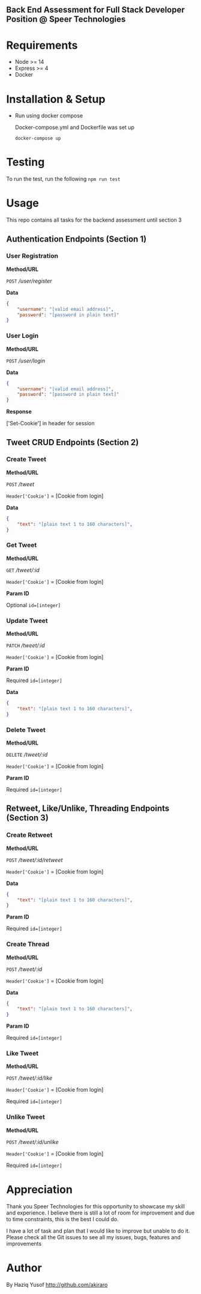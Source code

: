 ## Back End Assessment for Full Stack Developer Position @ Speer Technologies
# Requirements

- Node >= 14
- Express >= 4
- Docker

# Installation & Setup

 - Run using docker compose
	
	Docker-compose.yml and Dockerfile was set up
    ```
	docker-compose up
    ```

# Testing
To run the test, run the following
`npm run test`

# Usage
This repo contains all tasks for the backend assessment until section 3


## Authentication Endpoints (Section 1)
### User Registration
**Method/URL**

 `POST` _/user/register_

**Data**
```json
{
    "username": "[valid email address]",
    "password": "[password in plain text]"
}
```

### User Login
**Method/URL**

 `POST` _/user/login_

**Data**
```json
{
    "username": "[valid email address]",
    "password": "[password in plain text]"
}
```

**Response**

['Set-Cookie'] in header for session

## Tweet CRUD Endpoints (Section 2)
### Create Tweet
**Method/URL**

 `POST` _/tweet_

 `Header['Cookie']` = [Cookie from login]

**Data**
```json
{
    "text": "[plain text 1 to 160 characters]",
}
```

### Get Tweet
**Method/URL**

 `GET` _/tweet/:id_

 `Header['Cookie']` = [Cookie from login]

**Param ID**

Optional
`id=[integer]`

### Update Tweet
**Method/URL**

 `PATCH` _/tweet/:id_

 `Header['Cookie']` = [Cookie from login]

**Param ID**

Required
`id=[integer]`

**Data**
```json
{
    "text": "[plain text 1 to 160 characters]",
}
```

### Delete Tweet
**Method/URL**

 `DELETE` _/tweet/:id_

 `Header['Cookie']` = [Cookie from login]

**Param ID**

Required
`id=[integer]`



## Retweet, Like/Unlike, Threading Endpoints (Section 3)

### Create Retweet
**Method/URL**

 `POST` _/tweet/:id/retweet_

 `Header['Cookie']` = [Cookie from login]

**Data**
```json
{
    "text": "[plain text 1 to 160 characters]",
}
```
**Param ID**

Required
`id=[integer]`

### Create Thread
**Method/URL**

 `POST` _/tweet/:id_

 `Header['Cookie']` = [Cookie from login]

**Data**
```json
{
    "text": "[plain text 1 to 160 characters]",
}
```
**Param ID**

Required
`id=[integer]`

### Like Tweet
**Method/URL**

 `POST` _/tweet/:id/like_

 `Header['Cookie']` = [Cookie from login]

Required
`id=[integer]`

### Unlike Tweet
**Method/URL**

 `POST` _/tweet/:id/unlike_

 `Header['Cookie']` = [Cookie from login]

Required
`id=[integer]`



# Appreciation
Thank you Speer Technologies for this opportunity to showcase my skill and experience. I believe there is still a lot of room for improvement and due to time constraints, this is the best I could do.

I have a lot of task and plan that I would like to improve but unable to do it. Please check all the Git issues to see all my issues, bugs, features and improvements

# Author
By Haziq Yusof
http://github.com/akiraro


